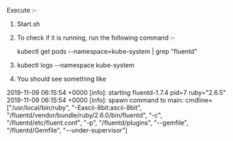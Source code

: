 Execute :- 

1. Start.sh
2. To check if it is running, run the following command :-

   kubectl get pods --namespace=kube-system | grep "fluentd"

3. kubectl logs <pod name above> --namespace kube-system


4. You should see something like 

2019-11-09 06:15:54 +0000 [info]: starting fluentd-1.7.4 pid=7 ruby="2.6.5"
2019-11-09 06:15:54 +0000 [info]: spawn command to main:  cmdline=["/usr/local/bin/ruby", "-Eascii-8bit:ascii-8bit", "/fluentd/vendor/bundle/ruby/2.6.0/bin/fluentd", "-c", "/fluentd/etc/fluent.conf", "-p", "/fluentd/plugins", "--gemfile", "/fluentd/Gemfile", "--under-supervisor"]




